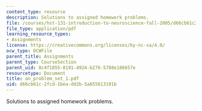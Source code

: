 ```yaml
---
content_type: resource
description: Solutions to assigned homework problems.
file: /courses/hst-131-introduction-to-neuroscience-fall-2005/d66cb61c2fcd1beadd2b5a655613191b_an_problem_set_1.pdf
file_type: application/pdf
learning_resource_types:
- Assignments
license: https://creativecommons.org/licenses/by-nc-sa/4.0/
ocw_type: OCWFile
parent_title: Assignments
parent_type: CourseSection
parent_uid: 8c4f1855-8191-4924-b276-5788e186657e
resourcetype: Document
title: an_problem_set_1.pdf
uid: d66cb61c-2fcd-1bea-dd2b-5a655613191b
---
```

Solutions to assigned homework problems.